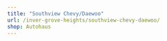 ```yaml
---
title: "Southview Chevy/Daewoo"
url: /inver-grove-heights/southview-chevy-daewoo/
shop: Autohaus
---
```

